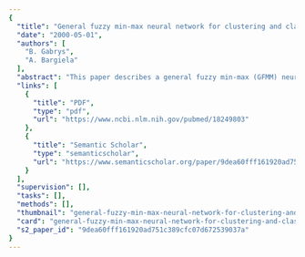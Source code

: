 ```yaml
---
{
  "title": "General fuzzy min-max neural network for clustering and classification",
  "date": "2000-05-01",
  "authors": [
    "B. Gabrys",
    "A. Bargiela"
  ],
  "abstract": "This paper describes a general fuzzy min-max (GFMM) neural network which is a generalization and extension of the fuzzy min-max clustering and classification algorithms developed by Simpson. The GFMM method combines the supervised and unsupervised learning within a single training algorithm. The fusion of clustering and classification resulted in an algorithm that can be used as pure clustering, pure classification, or hybrid clustering classification. This hybrid system exhibits an interesting property of finding decision boundaries between classes while clustering patterns that cannot be said to belong to any of existing classes. Similarly to the original algorithms, the hyperbox fuzzy sets are used as a representation of clusters and classes. Learning is usually completed in a few passes through the data and consists of placing and adjusting the hyperboxes in the pattern space which is referred to as an expansion-contraction process. The classification results can be crisp or fuzzy. New data can be included without the need for retraining. While retaining all the interesting features of the original algorithms, a number of modifications to their definition have been made in order to accommodate fuzzy input patterns in the form of lower and upper bounds, combine the supervised and unsupervised learning, and improve the effectiveness of operations. A detailed account of the GFMM neural network, its comparison with the Simpson's fuzzy min-max neural networks, a set of examples, and an application to the leakage detection and identification in water distribution systems are given.",
  "links": [
    {
      "title": "PDF",
      "type": "pdf",
      "url": "https://www.ncbi.nlm.nih.gov/pubmed/18249803"
    },
    {
      "title": "Semantic Scholar",
      "type": "semanticscholar",
      "url": "https://www.semanticscholar.org/paper/9dea60fff161920ad751c389cfc07d672539037a"
    }
  ],
  "supervision": [],
  "tasks": [],
  "methods": [],
  "thumbnail": "general-fuzzy-min-max-neural-network-for-clustering-and-classification-thumb.jpg",
  "card": "general-fuzzy-min-max-neural-network-for-clustering-and-classification-card.jpg",
  "s2_paper_id": "9dea60fff161920ad751c389cfc07d672539037a"
}
---
```


